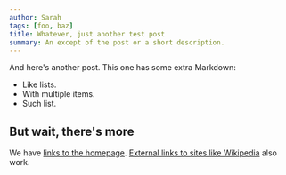 ```yaml
---
author: Sarah
tags: [foo, baz]
title: Whatever, just another test post
summary: An except of the post or a short description.
---
```


And here's another post. This one has some extra Markdown:

* Like lists.
* With multiple items.
* Such list.

## But wait, there's more

We have [links to the homepage](/). [External links to sites like Wikipedia](https://wikipedia.org/) also work.
